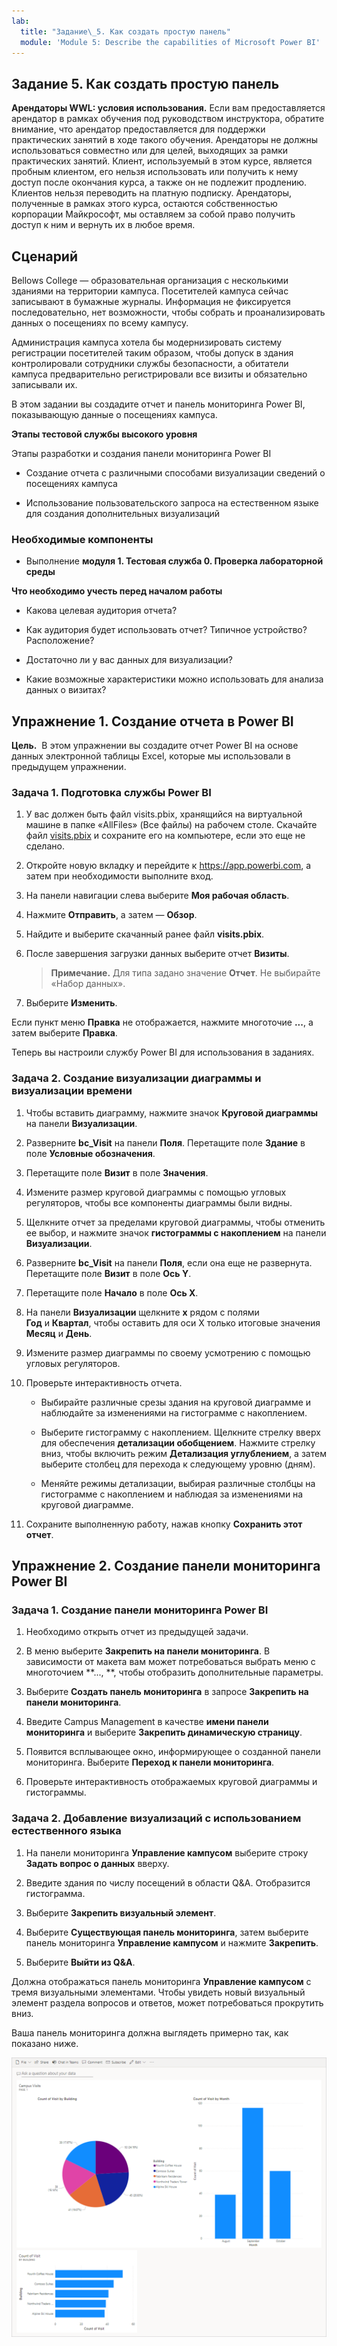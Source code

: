 ```yaml
---
lab:
  title: "Задание\_5. Как создать простую панель"
  module: 'Module 5: Describe the capabilities of Microsoft Power BI'
---
```


## Задание 5. Как создать простую панель

**Арендаторы WWL: условия использования.** Если вам предоставляется арендатор в рамках обучения под руководством инструктора, обратите внимание, что арендатор предоставляется для поддержки практических занятий в ходе такого обучения. Арендаторы не должны использоваться совместно или для целей, выходящих за рамки практических занятий. Клиент, используемый в этом курсе, является пробным клиентом, его нельзя использовать или получить к нему доступ после окончания курса, а также он не подлежит продлению. Клиентов нельзя переводить на платную подписку. Арендаторы, полученные в рамках этого курса, остаются собственностью корпорации Майкрософт, мы оставляем за собой право получить доступ к ним и вернуть их в любое время. 

## Сценарий

Bellows College — образовательная организация с несколькими зданиями на территории кампуса. Посетителей кампуса сейчас записывают в бумажные журналы. Информация не фиксируется последовательно, нет возможности, чтобы собрать и проанализировать данных о посещениях по всему кампусу.

Администрация кампуса хотела бы модернизировать систему регистрации посетителей таким образом, чтобы допуск в здания контролировали сотрудники службы безопасности, а обитатели кампуса предварительно регистрировали все визиты и обязательно записывали их.

В этом задании вы создадите отчет и панель мониторинга Power BI, показывающую данные о посещениях кампуса.

**Этапы тестовой службы высокого уровня**

Этапы разработки и создания панели мониторинга Power BI

- Создание отчета с различными способами визуализации сведений о посещениях кампуса

- Использование пользовательского запроса на естественном языке для создания дополнительных визуализаций

### Необходимые компоненты

- Выполнение **модуля 1. Тестовая служба 0. Проверка лабораторной среды**

**Что необходимо учесть перед началом работы**

- Какова целевая аудитория отчета?

- Как аудитория будет использовать отчет? Типичное устройство? Расположение?

- Достаточно ли у вас данных для визуализации?

- Какие возможные характеристики можно использовать для анализа данных о визитах?

## Упражнение 1. Создание отчета в Power BI

**Цель.**  В этом упражнении вы создадите отчет Power BI на основе данных электронной таблицы Excel, которые мы использовали в предыдущем упражнении.

### Задача 1. Подготовка службы Power BI

1. У вас должен быть файл visits.pbix, хранящийся на виртуальной машине в папке «AllFiles» (Все файлы) на рабочем столе. Скачайте файл [visits.pbix](https://github.com/MicrosoftLearning/PL-900-Microsoft-Power-Platform-Fundamentals/raw/master/Allfiles/visits.pbix) и сохраните его на компьютере, если это еще не сделано.

1. Откройте новую вкладку и перейдите к https://app.powerbi.com, а затем при необходимости выполните вход.

1. На панели навигации слева выберите **Моя рабочая область**.

1. Нажмите **Отправить**, а затем — **Обзор**.

1. Найдите и выберите скачанный ранее файл **visits.pbix**.

1. После завершения загрузки данных выберите отчет **Визиты**.

    >**Примечание.** Для типа задано значение **Отчет**. Не выбирайте «Набор данных».

1. Выберите **Изменить**.

Если пункт меню **Правка** не отображается, нажмите многоточие **...**, а затем выберите **Правка**.

Теперь вы настроили службу Power BI для использования в заданиях.

### Задача 2. Создание визуализации диаграммы и визуализации времени

1. Чтобы вставить диаграмму, нажмите значок **Круговой диаграммы** на панели **Визуализации**.

1. Разверните **bc_Visit** на панели **Поля**. Перетащите поле **Здание** в поле **Условные обозначения**.

1. Перетащите поле **Визит** в поле **Значения**.

1. Измените размер круговой диаграммы с помощью угловых регуляторов, чтобы все компоненты диаграммы были видны.

1. Щелкните отчет за пределами круговой диаграммы, чтобы отменить ее выбор, и нажмите значок **гистограммы с накоплением** на панели **Визуализации**.

1. Разверните **bc_Visit** на панели **Поля**, если она еще не развернута. Перетащите поле **Визит** в поле **Ось Y**.

1. Перетащите поле **Начало** в поле **Ось X**.

1. На панели **Визуализации** щелкните **x** рядом с полями **Год** и **Квартал**, чтобы оставить для оси X только итоговые значения **Месяц** и **День**.

1. Измените размер диаграммы по своему усмотрению с помощью угловых регуляторов.

1. Проверьте интерактивность отчета.

    - Выбирайте различные срезы здания на круговой диаграмме и наблюдайте за изменениями на гистограмме с накоплением.

    - Выберите гистограмму с накоплением. Щелкните стрелку вверх для обеспечения **детализации обобщением**. Нажмите стрелку вниз, чтобы включить режим **Детализация углублением**, а затем выберите столбец для перехода к следующему уровню (дням).

    - Меняйте режимы детализации, выбирая различные столбцы на гистограмме с накоплением и наблюдая за изменениями на круговой диаграмме.

1. Сохраните выполненную работу, нажав кнопку **Сохранить этот отчет**.

## Упражнение 2. Создание панели мониторинга Power BI

### Задача 1. Создание панели мониторинга Power BI

1. Необходимо открыть отчет из предыдущей задачи.

1. В меню выберите **Закрепить на панели мониторинга**. В зависимости от макета вам может потребоваться выбрать меню с многоточием **..., **, чтобы отобразить дополнительные параметры.

1. Выберите **Создать панель мониторинга** в запросе **Закрепить на панели мониторинга**.

1. Введите Campus Management в качестве **имени панели мониторинга** и выберите **Закрепить динамическую страницу**.

1. Появится всплывающее окно, информирующее о созданной панели мониторинга. Выберите **Переход к панели мониторинга**.

1. Проверьте интерактивность отображаемых круговой диаграммы и гистограммы.

### Задача 2. Добавление визуализаций с использованием естественного языка

1. На панели мониторинга **Управление кампусом** выберите строку **Задать вопрос о данных** вверху.

1. Введите здания по числу посещений в области Q&A. Отобразится гистограмма.

1. Выберите **Закрепить визуальный элемент**.

1. Выберите **Существующая панель мониторинга**, затем выберите панель мониторинга **Управление кампусом** и нажмите **Закрепить**.

1. Выберите **Выйти из Q&amp;A**.

Должна отображаться панель мониторинга **Управление кампусом** с тремя визуальными элементами. Чтобы увидеть новый визуальный элемент раздела вопросов и ответов, может потребоваться прокрутить вниз.

Ваша панель мониторинга должна выглядеть примерно так, как показано ниже.

[![Снимок экрана: только что созданная панель мониторинга](media/lab-5-power-bi-01.png)](https://github.com/MicrosoftLearning/PL-900-Microsoft-Power-Platform-Fundamentals/blob/master/Instructions/Labs/media/5-powerbi-result.png)

 
